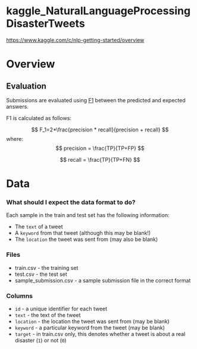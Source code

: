 # kaggle_NaturalLanguageProcessingDisasterTweets

https://www.kaggle.com/c/nlp-getting-started/overview



# Overview

## Evaluation

Submissions are evaluated using [F1](https://scikit-learn.org/stable/modules/generated/sklearn.metrics.f1_score.html) between the predicted and expected answers.

F1 is calculated as follows:


$$
F_1=2*\frac{precision * recall}{precision + recall}
$$
where:
$$
precision = \frac{TP}{TP+FP}
$$

$$
recall = \frac{TP}{TP+FN}
$$

# Data

### What should I expect the data format to do?

Each sample in the train and test set has the following information:

- The `text` of a tweet
- A `keyword` from that tweet (although this may be blank!)
- The `location` the tweet was sent from (may also be blank)



### Files

- train.csv - the training set
- test.csv - the test set
- sample_submission.csv - a sample submission file in the correct format

### Columns

- `id` - a unique identifier for each tweet
- `text` - the text of the tweet
- `location` - the location the tweet was sent from (may be blank)
- `keyword` - a particular keyword from the tweet (may be blank)
- `target` - in train.csv only, this denotes whether a tweet is about a real disaster (`1`) or not (`0`)

